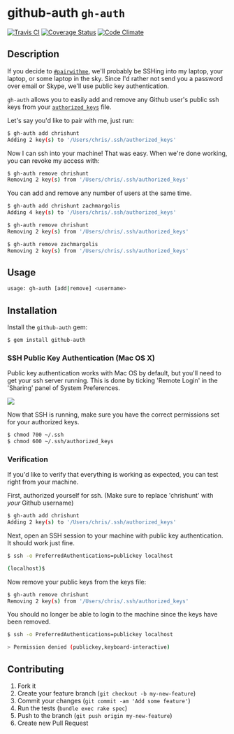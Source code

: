 # github-auth `gh-auth`
[![Travis CI](https://travis-ci.org/chrishunt/github-auth.png)](https://travis-ci.org/chrishunt/github-auth)
[![Coverage Status](https://coveralls.io/repos/chrishunt/github-auth/badge.png?branch=master)](https://coveralls.io/r/chrishunt/github-auth)
[![Code Climate](https://codeclimate.com/github/chrishunt/github-auth.png)](https://codeclimate.com/github/chrishunt/github-auth)

## Description

If you decide to [`#pairwithme`](https://twitter.com/search?q=pairwithme),
we'll probably be SSHing into my laptop, your laptop, or some laptop in the
sky. Since I'd rather not send you a password over email or Skype, we'll use
public key authentication.

`gh-auth` allows you to easily add and remove any Github user's public ssh keys
from your [`authorized_keys`](http://en.wikipedia.org/wiki/Ssh-agent) file.

Let's say you'd like to pair with me, just run:

```bash
$ gh-auth add chrishunt
Adding 2 key(s) to '/Users/chris/.ssh/authorized_keys'
```

Now I can ssh into your machine! That was easy. When we're done working, you
can revoke my access with:

```bash
$ gh-auth remove chrishunt
Removing 2 key(s) from '/Users/chris/.ssh/authorized_keys'
```

You can add and remove any number of users at the same time.

```bash
$ gh-auth add chrishunt zachmargolis
Adding 4 key(s) to '/Users/chris/.ssh/authorized_keys'

$ gh-auth remove chrishunt
Removing 2 key(s) from '/Users/chris/.ssh/authorized_keys'

$ gh-auth remove zachmargolis
Removing 2 key(s) from '/Users/chris/.ssh/authorized_keys'
```

## Usage

```bash
usage: gh-auth [add|remove] <username>
```

## Installation

Install the `github-auth` gem:

```bash
$ gem install github-auth
```

### SSH Public Key Authentication (Mac OS X)

Public key authentication works with Mac OS by default, but you'll need to get
your ssh server running. This is done by ticking 'Remote Login' in the
'Sharing' panel of System Preferences.

![]('https://raw.github.com/chrishunt/github-auth/master/img/mac-os-ssh-sharing.png')

Now that SSH is running, make sure you have the correct permissions set for
your authorized keys.

```bash
$ chmod 700 ~/.ssh
$ chmod 600 ~/.ssh/authorized_keys
```

### Verification

If you'd like to verify that everything is working as expected, you can test
right from your machine.

First, authorized yourself for ssh. (Make sure to replace 'chrishunt' with
*your* Github username)

```bash
$ gh-auth add chrishunt
Adding 2 key(s) to '/Users/chris/.ssh/authorized_keys'
```

Next, open an SSH session to your machine with public key authentication. It
should work just fine.

```bash
$ ssh -o PreferredAuthentications=publickey localhost

(localhost)$
```

Now remove your public keys from the keys file:

```bash
$ gh-auth remove chrishunt
Removing 2 key(s) from '/Users/chris/.ssh/authorized_keys'
```

You should no longer be able to login to the machine since the keys have been
removed.

```bash
$ ssh -o PreferredAuthentications=publickey localhost

> Permission denied (publickey,keyboard-interactive)
```

## Contributing

1. Fork it
2. Create your feature branch (`git checkout -b my-new-feature`)
3. Commit your changes (`git commit -am 'Add some feature'`)
4. Run the tests (`bundle exec rake spec`)
5. Push to the branch (`git push origin my-new-feature`)
6. Create new Pull Request
